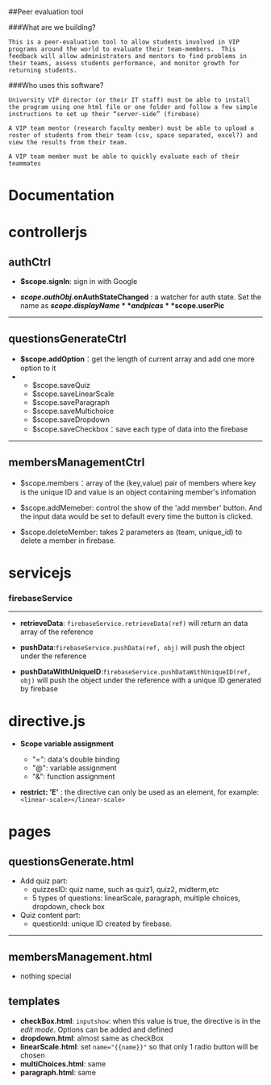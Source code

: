 ##Peer evaluation tool

###What are we building?

`This is a peer-evaluation tool to allow students involved in VIP programs around the world to evaluate their team-members.  This feedback will allow administrators and mentors to find problems in their teams, assess students performance, and monitor growth for returning students.`

###Who uses this software?

`University VIP director (or their IT staff) must be able to install the program using one html file or one folder and follow a few simple instructions to set up their “server-side” (firebase)`

`A VIP team mentor (research faculty member) must be able to upload a roster of students from their team (csv, space separated, excel?) and view the results from their team.`

`A VIP team member must be able to quickly evaluate each of their teammates`

# Documentation

# controllerjs

## authCtrl

* **$scope.signIn**: sign in with Google

* **$scope.authObj.$onAuthStateChanged** : a watcher for auth state. Set the name as **$scope.displayName** and pic as **$scope.userPic**

* * * * *

## questionsGenerateCtrl

* **$scope.addOption**：get the length of current array and add one more option to it
* * $scope.saveQuiz
  * $scope.saveLinearScale
  * $scope.saveParagraph
  * $scope.saveMultichoice
  * $scope.saveDropdown
  * $scope.saveCheckbox：save each type of data into the firebase
  

* * * * *
## membersManagementCtrl

* $scope.members：array of the (key,value) pair of members where key is the unique ID and value is an object containing member's infomation

* $scope.addMemeber: control the show of the 'add member' button. And the input data would be set to default every time the button is clicked.
* $scope.deleteMember: takes 2 parameters as (team, unique_id) to delete a member in firebase.

# servicejs


###  firebaseService

* * * * *
* **retrieveData**: `firebaseService.retrieveData(ref)` will return an data array of the reference

* **pushData**:`firebaseService.pushData(ref, obj)` will push the object under the reference

* **pushDataWithUniqueID**:`firebaseService.pushDataWithUniqueID(ref, obj)` will push the object under the reference with a unique ID generated by firebase


# directive.js
* **Scope variable assignment**
  * "=": data's double binding
  * "@": variable assignment
  * "&": function assignment

* **restrict: 'E'** : the directive can only be used as an element, for example: `<linear-scale></linear-scale>`

# pages

## questionsGenerate.html
* Add quiz part:
    *  quizzesID: quiz name, such as quiz1, quiz2, midterm,etc
    *  5 types of questions: linearScale, paragraph, multiple choices, dropdown, check box
* Quiz content part:
    * questionId: unique ID created by firebase.

* * * * *

## membersManagement.html
* nothing special

## templates
* **checkBox.html**: `inputshow`: when this value is true, the directive is in the *edit mode*. Options can be added and defined
* **dropdown.html**: almost same as checkBox
* **linearScale.html**: set `name="{{name}}"` so that only 1 radio button will be chosen
* **multiChoices.html**: same
* **paragraph.html**: same

